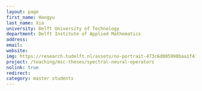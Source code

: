 ```yaml
---
layout: page
first_name: Hangyu
last_name: Xia
university: Delft University of Technology
department: Delft Institute of Applied Mathematics
address:
email:
website:
img: https://research.tudelft.nl/assets/no-portrait-473c6d005990baa1f418d9c668dcd4ec.png
project: /teaching/msc-theses/spectral-neural-operators
nolink: true
redirect:
category: master students
---
```

